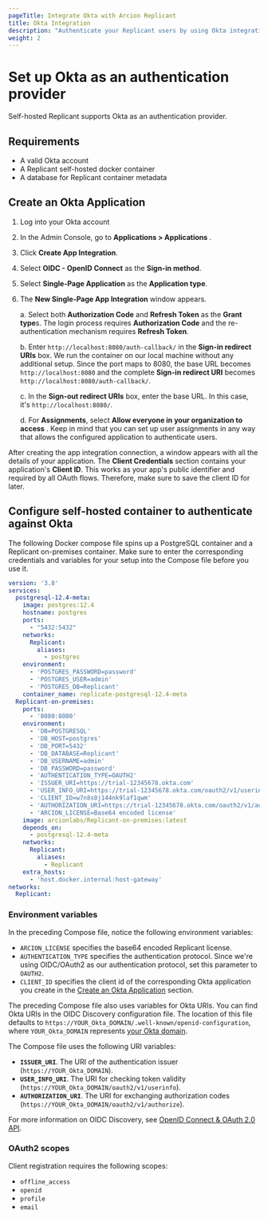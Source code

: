 ```yaml
---
pageTitle: Integrate Okta with Arcion Replicant
title: Okta Integration
description: "Authenticate your Replicant users by using Okta integration."
weight: 2
---
```


# Set up Okta as an authentication provider
Self-hosted Replicant supports Okta as an authentication provider.

## Requirements
- A valid Okta account
- A Replicant self-hosted docker container
- A database for Replicant container metadata

## Create an Okta Application

1. Log into your Okta account
2. In the Admin Console, go to **Applications > Applications** .
3. Click **Create App Integration**.
4. Select **OIDC - OpenID Connect** as the **Sign-in method**.
5. Select **Single-Page Application** as the **Application type**.
6. The **New Single-Page App Integration** window appears.

    a. Select both **Authorization Code** and **Refresh Token** as the **Grant type**s. The login process requires **Authorization Code** and the re-authentication mechanism requires **Refresh Token**.

    b. Enter `http://localhost:8080/auth-callback/` in the **Sign-in redirect URIs** box. We run the container on our local machine without any additional setup. Since the port maps to 8080, the base URL becomes `http://localhost:8080` and the complete **Sign-in redirect URI** becomes `http://localhost:8080/auth-callback/`. 

    c. In the **Sign-out redirect URIs** box, enter the base URL. In this case, it's `http://localhost:8080/`. 
    
    d. For **Assignments**, select **Allow everyone in your organization to access** . Keep in mind that you can set up user assignments in any way that allows the configured application to authenticate users.

After creating the app integration connection, a window appears with all the details of your application. The **Client Credentials** section contains your application's **Client ID**. This works as your app's public identifier and required by all OAuth flows. Therefore, make sure to save the client ID for later.


## Configure self-hosted container to authenticate against Okta
The following Docker compose file spins up a PostgreSQL container and a Replicant on-premises container. Make sure to enter the corresponding credentials and variables for your setup into the Compose file before you use it.

```YAML
version: '3.8'
services:
  postgresql-12.4-meta:
    image: postgres:12.4
    hostname: postgres
    ports:
      - "5432:5432"
    networks:
      Replicant:
        aliases:
          - postgres
    environment:
      - 'POSTGRES_PASSWORD=password'
      - 'POSTGRES_USER=admin'
      - 'POSTGRES_DB=Replicant'
    container_name: replicate-postgresql-12.4-meta
  Replicant-on-premises:
    ports:
      - '8080:8080'
    environment:
      - 'DB=POSTGRESQL'
      - 'DB_HOST=postgres'
      - 'DB_PORT=5432'
      - 'DB_DATABASE=Replicant'
      - 'DB_USERNAME=admin'
      - 'DB_PASSWORD=password'
      - 'AUTHENTICATION_TYPE=OAUTH2'
      - 'ISSUER_URI=https://trial-12345678.okta.com'
      - 'USER_INFO_URI=https://trial-12345678.okta.com/oauth2/v1/userinfo'
      - 'CLIENT_ID=w7n8s0j144nk9laf1qwm'
      - 'AUTHORIZATION_URI=https://trial-12345678.okta.com/oauth2/v1/authorize'
      - 'ARCION_LICENSE=Base64 encoded license'
    image: arcionlabs/Replicant-on-premises:latest
    depends_on:
      - postgresql-12.4-meta
    networks:
      Replicant:
        aliases:
          - Replicant
    extra_hosts:
      - 'host.docker.internal:host-gateway'
networks:
  Replicant:
```

### Environment variables
In the preceding Compose file, notice the following environment variables:

- `ARCION_LICENSE` specifies the base64 encoded Replicant license.
- `AUTHENTICATION_TYPE` specifies the authentication protocol. Since we're using OIDC/OAuth2 as our authentication protocol, set this parameter to `OAUTH2`.
- `CLIENT_ID` specifies the client id of the corresponding Okta application you create in the [Create an Okta Application](#create-an-okta-application) section.

The preceding Compose file also uses variables for Okta URIs. You can find Okta URIs in the OIDC Discovery configuration file. The location of this file defaults to `https://YOUR_Okta_DOMAIN/.well-known/openid-configuration`,
where `YOUR_Okta_DOMAIN` represents [your Okta domain](https://developer.okta.com/docs/guides/find-your-domain/main/#find-your-okta-domain). 

The Compose file uses the following URI variables:

- **`ISSUER_URI`**. The URI of the authentication issuer (`https://YOUR_Okta_DOMAIN`).
- **`USER_INFO_URI`**. The URI for checking token validity (`https://YOUR_Okta_DOMAIN/oauth2/v1/userinfo`).
- **`AUTHORIZATION_URI`**. The URI for exchanging authorization codes (`https://YOUR_Okta_DOMAIN/oauth2/v1/authorize`).

For more information on OIDC Discovery, see [OpenID Connect & OAuth 2.0 API](https://developer.okta.com/docs/reference/api/oidc/#well-known-openid-configuration).

### OAuth2 scopes
Client registration requires the following scopes:
- `offline_access`
- `openid`
- `profile`
- `email`
